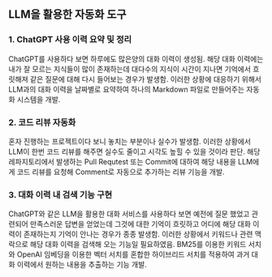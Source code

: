 ## LLM을 활용한 자동화 도구

### 1. ChatGPT 사용 이력 요약 및 정리
ChatGPT를 사용하다 보면 하루에도 많은양의 대화 이력이 생성됨. 해당 대화 이력에는 내가 잘 모르는 지식들이 많이 존재하는데 대다수의 지식이 시간이 지나면 기억에서 흐릿해져 같은 질문에 대해 다시 들어보는 경우가 발생함.
이러한 상황에 대응하기 위해서 LLM과의 대화 이력을 날짜별로 요약하여 하나의 Markdown 파일로 만들어주는 자동화 시스템을 개발. 

### 2. 코드 리뷰 자동화
혼자 진행하는 프로젝트이다 보니 놓치는 부분이나 실수가 발생함. 이러한 상황에서 LLM이 한번 코드 리뷰를 해주면 실수도 줄이고 시각도 높힐 수 있을 것이라 판단.
해당 레파지토리에서 발생하는 Pull Requtest 또는 Commit에 대하여 해당 내용을 LLM에게 코드 리뷰를 요청해 Comment로 자동으로 추가하는 리뷰 기능을 개발.

### 3. 대화 이력 내 검색 기능 구현
ChatGPT와 같은 LLM을 활용한 대화 서비스를 사용하다 보면 예전에 질문 했었고 관련되어 만족스러운 답변을 얻었는데 그것에 대한 기억이 흐릿하고 어디에 해당 대화 이력이 존재하는지 기억이 안나는 경우가 종종 발생함.
이러한 상황에서 키워드나 관련 맥락으로 해당 대화 이력을 검색해 오는 기능일 필요하였음.
BM25를 이용한 키워드 서치와 OpenAI 임베딩을 이용한 벡터 서치를 혼합한 하이브리드 서치를 적용하여 과거 대화 이력에서 원하는 내용을 추출하는 기능 개발.